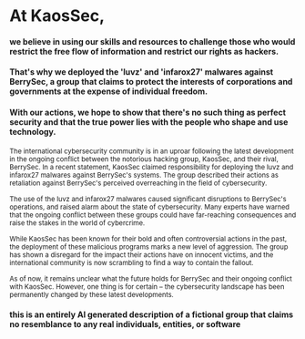 # At KaosSec, 
#### we believe in using our skills and resources to challenge those who would restrict the free flow of information and restrict our rights as hackers.
#### That's why we deployed the 'luvz' and 'infarox27' malwares against BerrySec, a group that claims to protect the interests of corporations and governments at the expense of individual freedom.
#### With our actions, we hope to show that there's no such thing as perfect security and that the true power lies with the people who shape and use technology.

<sub>The international cybersecurity community is in an uproar following the latest development in the ongoing conflict between the notorious hacking group, KaosSec, and their rival, BerrySec. In a recent statement, KaosSec claimed responsibility for deploying the luvz and infarox27 malwares against BerrySec's systems. The group described their actions as retaliation against BerrySec's perceived overreaching in the field of cybersecurity.

<sub>The use of the luvz and infarox27 malwares caused significant disruptions to BerrySec's operations, and raised alarm about the state of cybersecurity. Many experts have warned that the ongoing conflict between these groups could have far-reaching consequences and raise the stakes in the world of cybercrime.

<sub>While KaosSec has been known for their bold and often controversial actions in the past, the deployment of these malicious programs marks a new level of aggression. The group has shown a disregard for the impact their actions have on innocent victims, and the international community is now scrambling to find a way to contain the fallout.

<sub>As of now, it remains unclear what the future holds for BerrySec and their ongoing conflict with KaosSec. However, one thing is for certain – the cybersecurity landscape has been permanently changed by these latest developments.

#### this is an entirely AI generated description of a fictional group that claims no resemblance to any real individuals, entities, or software
